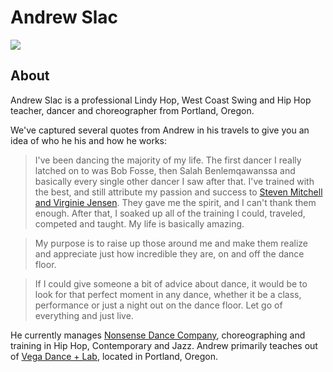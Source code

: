 # Andrew Slac
<img src="https://s1dancefest.s3.amazonaws.com/Andrew%20Slac.jpg" />

## About
Andrew Slac is a professional Lindy Hop, West Coast Swing and Hip Hop teacher, dancer and choreographer from Portland, Oregon.

We've captured several quotes from Andrew in his travels to give you an idea of who he his and how he works:

<blockquote><span>I've been dancing the majority of my life. The first dancer I really latched on to was Bob Fosse, then Salah Benlemqawanssa and basically every single other dancer I saw after that. I've trained with the best, and still attribute my passion and success to <a href="http://www.stevenandvirginie.com/">Steven Mitchell and Virginie Jensen</a>. They gave me the spirit, and I can't thank them enough. After that, I soaked up all of the training I could, traveled, competed and taught. My life is basically amazing.</span></blockquote>

<blockquote><span>My purpose is to raise up those around me and make them realize and appreciate just how incredible they are, on and off the dance floor.</span></blockquote>

<blockquote><span>If I could give someone a bit of advice about dance, it would be to look for that perfect moment in any dance, whether it be a class, performance or just a night out on the dance floor. Let go of everything and just live.</span></blockquote>

He currently manages <a href="http://nonsensedance.webstarts.com/">Nonsense Dance Company</a>, choreographing and training in Hip Hop, Contemporary and Jazz. Andrew primarily teaches out of <a href="http://www.vegadancelab.com/">Vega Dance + Lab</a>, located in Portland, Oregon.